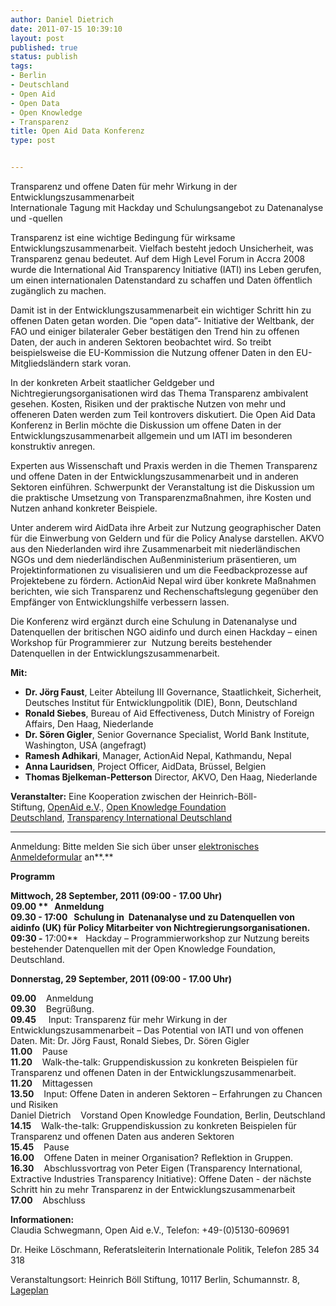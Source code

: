 ```yaml
---
author: Daniel Dietrich
date: 2011-07-15 10:39:10
layout: post
published: true
status: publish
tags:
- Berlin
- Deutschland
- Open Aid
- Open Data
- Open Knowledge
- Transparenz
title: Open Aid Data Konferenz
type: post


---
```


Transparenz und offene Daten für mehr Wirkung in der Entwicklungszusammenarbeit  
Internationale Tagung mit Hackday und Schulungsangebot zu Datenanalyse und -quellen

Transparenz ist eine wichtige Bedingung für wirksame Entwicklungszusammenarbeit. Vielfach besteht jedoch Unsicherheit, was Transparenz genau bedeutet. Auf dem High Level Forum in Accra 2008 wurde die International Aid Transparency Initiative (IATI) ins Leben gerufen, um einen internationalen Datenstandard zu schaffen und Daten öffentlich zugänglich zu machen.

Damit ist in der Entwicklungszusammenarbeit ein wichtiger Schritt hin zu offenen Daten getan worden. Die “open data”- Initiative der Weltbank, der FAO und einiger bilateraler Geber bestätigen den Trend hin zu offenen Daten, der auch in anderen Sektoren beobachtet wird. So treibt beispielsweise die EU-Kommission die Nutzung offener Daten in den EU-Mitgliedsländern stark voran.

In der konkreten Arbeit staatlicher Geldgeber und Nichtregierungsorganisationen wird das Thema Transparenz ambivalent gesehen. Kosten, Risiken und der praktische Nutzen von mehr und offeneren Daten werden zum Teil kontrovers diskutiert. Die Open Aid Data Konferenz in Berlin möchte die Diskussion um offene Daten in der Entwicklungszusammenarbeit allgemein und um IATI im besonderen konstruktiv anregen.

Experten aus Wissenschaft und Praxis werden in die Themen Transparenz und offene Daten in der Entwicklungszusammenarbeit und in anderen Sektoren einführen. Schwerpunkt der Veranstaltung ist die Diskussion um die praktische Umsetzung von Transparenzmaßnahmen, ihre Kosten und Nutzen anhand konkreter Beispiele.

Unter anderem wird AidData ihre Arbeit zur Nutzung geographischer Daten für die Einwerbung von Geldern und für die Policy Analyse darstellen. AKVO aus den Niederlanden wird ihre Zusammenarbeit mit niederländischen NGOs und dem niederländischen Außenministerium präsentieren, um Projektinformationen zu visualisieren und um die Feedbackprozesse auf Projektebene zu fördern. ActionAid Nepal wird über konkrete Maßnahmen berichten, wie sich Transparenz und Rechenschaftslegung gegenüber den Empfänger von Entwicklungshilfe verbessern lassen.

Die Konferenz wird ergänzt durch eine Schulung in Datenanalyse und Datenquellen der britischen NGO aidinfo und durch einen Hackday – einen Workshop für Programmierer zur  Nutzung bereits bestehender Datenquellen in der Entwicklungszusammenarbeit.

**Mit:**

* **Dr. Jörg Faust**, Leiter Abteilung III Governance, Staatlichkeit, Sicherheit, Deutsches Institut für Entwicklungpolitik (DIE), Bonn, Deutschland  
* **Ronald Siebes**, Bureau of Aid Effectiveness, Dutch Ministry of Foreign Affairs, Den Haag, Niederlande  
* **Dr. Sören Gigler**, Senior Governance Specialist, World Bank Institute, Washington, USA (angefragt)  
* **Ramesh Adhikari**, Manager, ActionAid Nepal, Kathmandu, Nepal  
* **Anna Lauridsen**, Project Officer, AidData, Brüssel, Belgien  
* **Thomas Bjelkeman-Petterson** Director, AKVO, Den Haag, Niederlande

**Veranstalter:** Eine Kooperation zwischen der Heinrich-Böll-Stiftung, [OpenAid e.V](http://www.openaid.de/)., [Open Knowledge Foundation Deutschland](/), [Transparency International Deutschland](http://transparency.de/)  
****

Anmeldung: Bitte melden Sie sich über unser [elektronisches Anmeldeformular](http://www.boell.de/calendar/VA-genform-de.aspx?evtid=10058&returnurl=/index.html) an**.**

**Programm**

**Mittwoch, 28 September, 2011 (09:00 - 17.00 Uhr)**  
**09.00 **   Anmeldung  
**09.30 - 17:00**   Schulung in  Datenanalyse und zu Datenquellen von aidinfo (UK) für Policy Mitarbeiter von Nichtregierungsorganisationen.  
**09:30** -** 17:00**   Hackday – Programmierworkshop zur Nutzung bereits bestehender Datenquellen mit der Open Knowledge Foundation, Deutschland.

**Donnerstag, 29 September, 2011 (09:00 - 17.00 Uhr)**

**09.00**    Anmeldung  
**09.30**    Begrüßung.  
**09.45**     Input: Transparenz für mehr Wirkung in der Entwicklungszusammenarbeit – Das Potential von IATI und von offenen Daten. Mit: Dr. Jörg Faust, Ronald Siebes, Dr. Sören Gigler  
**11.00**    Pause  
**11.20**    Walk-the-talk: Gruppendiskussion zu konkreten Beispielen für Transparenz und offenen Daten in der Entwicklungszusammenarbeit.  
**11.20**    Mittagessen  
**13.50**    Input: Offene Daten in anderen Sektoren – Erfahrungen zu Chancen und Risiken  
Daniel Dietrich    Vorstand Open Knowledge Foundation, Berlin, Deutschland  
**14.15**    Walk-the-talk: Gruppendiskussion zu konkreten Beispielen für Transparenz und offenen Daten aus anderen Sektoren  
**15.45**    Pause  
**16.00**    Offene Daten in meiner Organisation? Reflektion in Gruppen.  
**16.30**    Abschlussvortrag von Peter Eigen (Transparency International, Extractive Industries Transparency Initiative): Offene Daten - der nächste Schritt hin zu mehr Transparenz in der Entwicklungszusammenarbeit  
**17.00**    Abschluss

**Informationen:**  
Claudia Schwegmann, Open Aid e.V., Telefon: +49-(0)5130-609691

Dr. Heike Löschmann, Referatsleiterin Internationale Politik, Telefon 285 34 318

Veranstaltungsort: Heinrich Böll Stiftung, 10117 Berlin, Schumannstr. 8, [Lageplan](http://www.openstreetmap.de/karte.html?zoom=17&lat=52.52234&lon=13.38422&layers=B0&mlat=52.5238&mlon=13.3828)